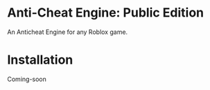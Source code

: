 # Anti-Cheat Engine: Public Edition
An Anticheat Engine for any Roblox game.

# Installation

Coming-soon
